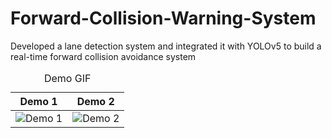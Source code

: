 # Forward-Collision-Warning-System
Developed a lane detection system and integrated it with YOLOv5 to build a real-time forward collision avoidance system

<table>
    <caption>Demo GIF</caption>
    <thead>
        <tr>
            <th width=50%>Demo 1</th>
            <th width=50%>Demo 2</th>
        </tr>
    </thead>
    <tbody>
    <tr>
        <td>
            <img src="demo/demo1.gif" alt="Demo 1"/>
        </td>
        <td>
            <img src="demo/demo2.gif" alt="Demo 2"/>
        </td>
    </tr>
    </tbody>
</table>